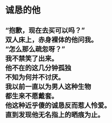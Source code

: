 # 诚恳的他

“抱歉，现在去买可以吗？”
\
双人床上，赤身裸体的他问我。
\
“怎么那么疏忽呀？”
\
我不禁笑了出来。
\
他不在的这几分钟孤独
\
不知为何并不讨厌。
\
我以前一直以为男人这种生物
\
都生来不愿戴套。
\
他这种近乎傻的诚恳反而惹人怜爱。
\
直到发现他无名指上的晒痕为止。
<br>
<br>
<br>
<br>
<br>
<br>
<br>
<br>
<br>
<br>
---
